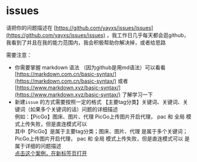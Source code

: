 # issues
请把你的问题描述在 [https://github.com/yayxs/issues/issues](https://github.com/yayxs/issues/issues) ，我工作日几乎每天都会逛github，我看到了并且在我的能力范围内，我会积极帮助你解决掉，或者给思路

需要注意：
- 你需要掌握 markdown 语法 （因为github是用md语法）可以看看 [https://markdown.com.cn/basic-syntax/](https://markdown.com.cn/basic-syntax/)  或者 [https://www.markdown.xyz/basic-syntax/](https://www.markdown.xyz/basic-syntax/) 了解学习一下
- 新建`issue` 的方式需要按照一定的格式 【主要tag分类】关键词、关键词、关键词（如果多个关键词的话）问题的详细描述
  <div>
    例如：【PicGo】图床、图片、代理 PicGo上传图片开启代理， pac 和 全局 模式上传失败，但是直连模式可以
    <div>
      其中【PicGo】是属于主要tag分类；图床、图片、代理 是属于多个关键词；PicGo上传图片开启代理， pac 和 全局 模式上传失败，但是直连模式可以 是属于详细的问题描述
    </div>
    <a href="https://github.com/yayxs/issues/issues/1" target="_blank">点击这个案例，在新标签页打开</a>
  </div>
  
  
